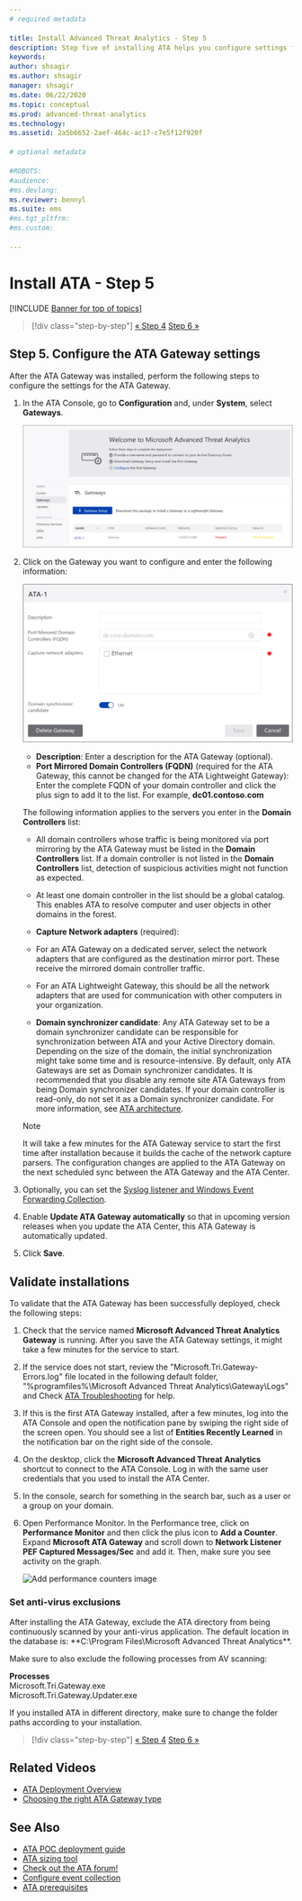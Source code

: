 ```yaml
---
# required metadata

title: Install Advanced Threat Analytics - Step 5
description: Step five of installing ATA helps you configure settings for your ATA Gateway.
keywords:
author: shsagir
ms.author: shsagir
manager: shsagir
ms.date: 06/22/2020
ms.topic: conceptual
ms.prod: advanced-threat-analytics
ms.technology:
ms.assetid: 2a5b6652-2aef-464c-ac17-c7e5f12f920f

# optional metadata

#ROBOTS:
#audience:
#ms.devlang:
ms.reviewer: bennyl
ms.suite: ems
#ms.tgt_pltfrm:
#ms.custom:

---
```


# Install ATA - Step 5

[!INCLUDE [Banner for top of topics](includes/banner.md)]

> [!div class="step-by-step"]
> [« Step 4](install-ata-step4.md)
> [Step 6 »](install-ata-step6.md)

## Step 5. Configure the ATA Gateway settings

After the ATA Gateway was installed, perform the following steps to configure the settings for the ATA Gateway.

1. In the ATA Console, go to **Configuration** and, under **System**, select **Gateways**.

    ![Configure gateway settings phase 1](media/ata-gw-config-1.png)

1. Click on the Gateway you want to configure and enter the following information:

    ![Configure gateway settings phase 2](media/ATA-Gateways-config-2.png)

    - **Description**: Enter a description for the ATA Gateway (optional).
    - **Port Mirrored Domain Controllers (FQDN)** (required for the ATA Gateway, this cannot be changed for the ATA Lightweight Gateway): Enter the complete FQDN of your domain controller and click the plus sign to add it to the list. For example,  **dc01.contoso.com**

    The following information applies to the servers you enter in the **Domain Controllers** list:

    - All domain controllers whose traffic is being monitored via port mirroring by the ATA Gateway must be listed in the **Domain Controllers** list. If a domain controller is not listed in the **Domain Controllers** list, detection of suspicious activities might not function as expected.
    - At least one domain controller in the list should be a global catalog. This enables ATA to resolve computer and user objects in other domains in the forest.

    - **Capture Network adapters** (required):
    - For an ATA Gateway on a dedicated server, select the network adapters that are configured as the destination mirror port. These receive the mirrored domain controller traffic.
    - For an ATA Lightweight Gateway, this should be all the network adapters that are used for communication with other computers in your organization.

    - **Domain synchronizer candidate**: Any ATA Gateway set to be a domain synchronizer candidate can be responsible for synchronization between ATA and your Active Directory domain. Depending on the size of the domain, the initial synchronization might take some time and is resource-intensive. By default, only ATA Gateways are set as Domain synchronizer candidates.
    It is recommended that you disable any remote site ATA Gateways from being Domain synchronizer candidates.
    If your domain controller is read-only, do not set it as a Domain synchronizer candidate. For more information, see [ATA architecture](ata-architecture.md#ata-lightweight-gateway-features).

    > [!NOTE]
    > It will take a few minutes for the ATA Gateway service to start the first time after installation because it builds the cache of the network capture parsers.
    > The configuration changes are applied to the ATA Gateway on the next scheduled sync between the ATA Gateway and the ATA Center.

1. Optionally, you can set the [Syslog listener and Windows Event Forwarding Collection](configure-event-collection.md).
1. Enable **Update ATA Gateway automatically** so that in upcoming version releases when you update the ATA Center, this ATA Gateway is automatically updated.

1. Click **Save**.

## Validate installations

To validate that the ATA Gateway has been successfully deployed, check the following steps:

1. Check that the service named **Microsoft Advanced Threat Analytics Gateway** is running. After you save the ATA Gateway settings, it might take a few minutes for the service to start.

1. If the service does not start, review the "Microsoft.Tri.Gateway-Errors.log" file located in the following default folder, "%programfiles%\Microsoft Advanced Threat Analytics\Gateway\Logs" and Check [ATA Troubleshooting](troubleshooting-ata-known-errors.md) for help.

1. If this is the first ATA Gateway installed, after a few minutes, log into the ATA Console and open the notification pane by swiping the right side of the screen open. You should see a list of **Entities Recently Learned** in the notification bar on the right side of the console.

1. On the desktop, click the **Microsoft Advanced Threat Analytics** shortcut to connect to the ATA Console. Log in with the same user credentials that you used to install the ATA Center.
1. In the console, search for something in the search bar, such as a user or a group on your domain.
1. Open Performance Monitor. In the Performance tree, click on **Performance Monitor** and then click the plus icon to **Add a Counter**. Expand **Microsoft ATA Gateway** and scroll down to **Network Listener PEF Captured Messages/Sec** and add it. Then, make sure you see activity on the graph.

    ![Add performance counters image](media/ATA-performance-monitoring-add-counters.png)

### Set anti-virus exclusions

After installing the ATA Gateway, exclude the ATA directory from being continuously scanned by your anti-virus application. The default location in the database is: **C:\Program Files\Microsoft Advanced Threat Analytics\**.

Make sure to also exclude the following processes from AV scanning:

**Processes**  
Microsoft.Tri.Gateway.exe  
Microsoft.Tri.Gateway.Updater.exe

If you installed ATA in different directory, make sure to change the folder paths according to your installation.

> [!div class="step-by-step"]
> [« Step 4](install-ata-step4.md)
> [Step 6 »](install-ata-step6.md)

## Related Videos

- [ATA Deployment Overview](https://channel9.msdn.com/Shows/Microsoft-Security/Overview-of-ATA-Deployment-in-10-Minutes)
- [Choosing the right ATA Gateway type](https://channel9.msdn.com/Shows/Microsoft-Security/ATA-Deployment-Choose-the-Right-Gateway-Type)

## See Also

- [ATA POC deployment guide](/samples/browse/?redirectedfrom=TechNet-Gallery)
- [ATA sizing tool](https://aka.ms/atasizingtool)
- [Check out the ATA forum!](https://social.technet.microsoft.com/Forums/security/home?forum=mata)
- [Configure event collection](configure-event-collection.md)
- [ATA prerequisites](ata-prerequisites.md)